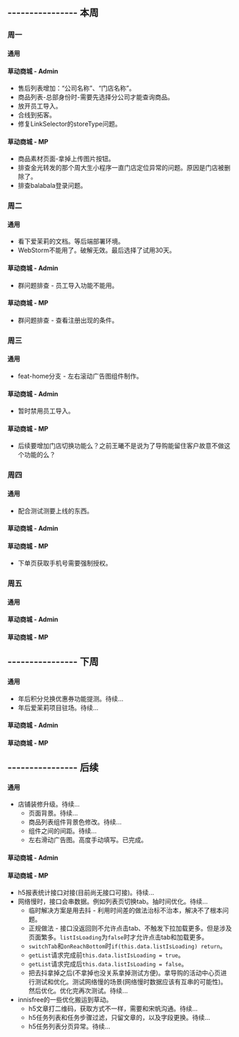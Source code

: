 ## ---------------- 本周

### 周一
#### 通用
#### 草动商城 - Admin
* 售后列表增加：“公司名称”、“门店名称”。
* 商品列表-总部身份时-需要先选择分公司才能查询商品。
* 放开员工导入。
* 合线到拓客。
* 修复LinkSelector的storeType问题。
#### 草动商城 - MP
* 商品素材页面-拿掉上传图片按钮。
* 排查金光转发的那个周大生小程序一直门店定位异常的问题。原因是门店被删除了。
* 排查balabala登录问题。

### 周二
#### 通用
* 看下爱茉莉的文档。等后端部署环境。
* WebStorm不能用了。破解无效。最后选择了试用30天。
#### 草动商城 - Admin
* 群问题排查 - 员工导入功能不能用。
#### 草动商城 - MP
* 群问题排查 - 查看注册出现的条件。

### 周三
#### 通用
* feat-home分支 - 左右滚动广告图组件制作。
#### 草动商城 - Admin
* 暂时禁用员工导入。
#### 草动商城 - MP
* 后续要增加门店切换功能么？之前王曦不是说为了导购能留住客户故意不做这个功能的么？

### 周四
#### 通用
* 配合测试测要上线的东西。
#### 草动商城 - Admin
#### 草动商城 - MP
* 下单页获取手机号需要强制授权。

### 周五
#### 通用
#### 草动商城 - Admin
#### 草动商城 - MP

## ---------------- 下周
#### 通用
* 年后积分兑换优惠券功能提测。待续...
* 年后爱茉莉项目驻场。待续...
#### 草动商城 - Admin
#### 草动商城 - MP

## ---------------- 后续
#### 通用
* 店铺装修升级。待续...
  - 页面背景。待续...
  - 商品列表组件背景色修改。待续...
  - 组件之间的间距。待续...
  - 左右滑动广告图。高度手动填写。已完成。
#### 草动商城 - Admin
#### 草动商城 - MP
* h5报表统计接口对接(目前尚无接口可接)。待续...
* 网络慢时，接口会串数据。例如列表页切换tab。抽时间优化。待续...
  - 临时解决方案是用去抖 - 利用时间差的做法治标不治本，解决不了根本问题。
  - 正规做法 - 接口没返回则不允许点击tab、不触发下拉加载更多。但是涉及页面繁多。`listIsLoading`为`false`时才允许点击tab和加载更多。
  - `switchTab`和`onReachBottom`时`if(this.data.listIsLoading) return`。
  - `getList`请求完成前`this.data.listIsLoading = true`。
  - `getList`请求完成后`this.data.listIsLoading = false`。
  - 把去抖拿掉之后(不拿掉也没关系拿掉测试方便)。拿导购的活动中心页进行测试和优化。测试网络慢的场景(网络慢时数据应该有互串的可能性)。然后优化。优化完再次测试。待续...
* innisfree的一些优化搬运到草动。
  - h5文章打二维码，获取方式不一样，需要和宋帆沟通。待续...
  - h5任务列表和任务步骤过滤，只留文章的，以及字段更换。待续...
  - h5任务列表分页异常。待续...
